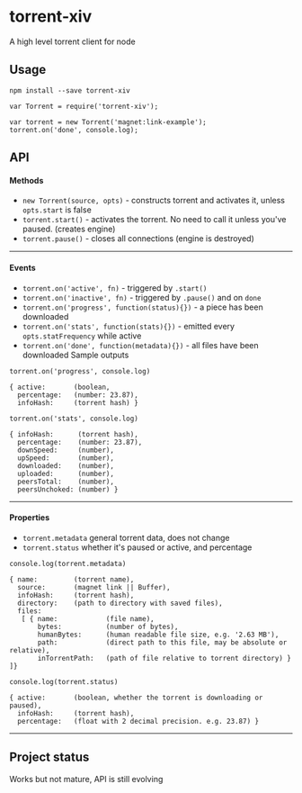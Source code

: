 # torrent-xiv

A high level torrent client for node

## Usage

```npm install --save torrent-xiv```

```
var Torrent = require('torrent-xiv');

var torrent = new Torrent('magnet:link-example');
torrent.on('done', console.log);
```

## API

#### Methods
- ```new Torrent(source, opts)``` - constructs torrent and activates it, unless ```opts.start``` is false
- ```torrent.start()``` - activates the torrent. No need to call it unless you've paused. (creates engine)
- ```torrent.pause()``` - closes all connections (engine is destroyed)

---

#### Events  
- ```torrent.on('active', fn)``` - triggered by ```.start()```
- ```torrent.on('inactive', fn)``` - triggered by ```.pause()``` and on ```done```
- ```torrent.on('progress', function(status){})``` - a piece has been downloaded
- ```torrent.on('stats', function(stats){})``` - emitted every ```opts.statFrequency``` while active
- ```torrent.on('done', function(metadata){})``` - all files have been downloaded
Sample outputs
```
torrent.on('progress', console.log)

{ active:       (boolean,
  percentage:   (number: 23.87),
  infoHash:     (torrent hash) }
```
```
torrent.on('stats', console.log)

{ infoHash:      (torrent hash),
  percentage:    (number: 23.87),
  downSpeed:     (number),
  upSpeed:       (number),
  downloaded:    (number),
  uploaded:      (number),
  peersTotal:    (number),
  peersUnchoked: (number) }
```

---

#### Properties  
- ```torrent.metadata``` general torrent data, does not change
- ```torrent.status``` whether it's paused or active, and percentage
```
console.log(torrent.metadata)

{ name:         (torrent name),
  source:       (magnet link || Buffer),
  infoHash:     (torrent hash),
  directory:    (path to directory with saved files),
  files: 
   [ { name:            (file name),
       bytes:           (number of bytes),
       humanBytes:      (human readable file size, e.g. '2.63 MB'),
       path:            (direct path to this file, may be absolute or relative),
       inTorrentPath:   (path of file relative to torrent directory) } ]}
```

```
console.log(torrent.status)

{ active:       (boolean, whether the torrent is downloading or paused),
  infoHash:     (torrent hash),
  percentage:   (float with 2 decimal precision. e.g. 23.87) }
```
---

## Project status
Works but not mature, API is still evolving